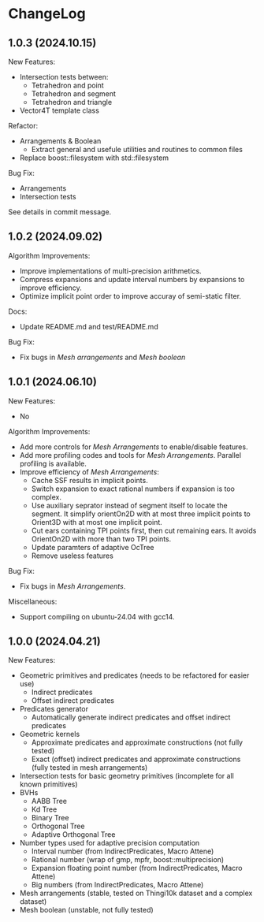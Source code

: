 # ChangeLog

## 1.0.3 (2024.10.15)

New Features:

- Intersection tests between:
  - Tetrahedron and point
  - Tetrahedron and segment
  - Tetrahedron and triangle
- Vector4T template class

Refactor:

- Arrangements & Boolean
  - Extract general and usefule utilities and routines to common files
- Replace boost::filesystem with std::filesystem

Bug Fix:

- Arrangements
- Intersection tests

See details in commit message.

## 1.0.2 (2024.09.02)

Algorithm Improvements:

- Improve implementations of multi-precision arithmetics.
- Compress expansions and update interval numbers by expansions to improve efficiency.
- Optimize implicit point order to improve accuray of semi-static filter.

Docs:

- Update README.md and test/README.md

Bug Fix:

- Fix bugs in *Mesh arrangements* and *Mesh boolean*

## 1.0.1 (2024.06.10)

New Features:

- No

Algorithm Improvements:

- Add more controls for *Mesh Arrangements* to enable/disable features.
- Add more profiling codes and tools for *Mesh Arrangements*. Parallel profiling is available.
- Improve efficiency of *Mesh Arrangements*:
  - Cache SSF results in implicit points.
  - Switch expansion to exact rational numbers if expansion is too complex.
  - Use auxiliary seprator instead of segment itself to locate the segment. It simplify orientOn2D with at most three implicit points to Orient3D with at most one implicit point.
  - Cut ears containing TPI points first, then cut remaining ears. It avoids OrientOn2D with more than two TPI points.
  - Update paramters of adaptive OcTree
  - Remove useless features

Bug Fix:

- Fix bugs in *Mesh Arrangements*.

Miscellaneous:

- Support compiling on ubuntu-24.04 with gcc14.

## 1.0.0 (2024.04.21)

New Features:

- Geometric primitives and predicates (needs to be refactored for easier use)
  - Indirect predicates
  - Offset indirect predicates
- Predicates generator
  - Automatically generate indirect predicates and offset indirect predicates
- Geometric kernels
  - Approximate predicates and approximate constructions (not fully tested)
  - Exact (offset) indirect predicates and approximate constructions (fully tested in mesh arrangements)
- Intersection tests for basic geometry primitives (incomplete for all known primitives)
- BVHs
  - AABB Tree
  - Kd Tree
  - Binary Tree
  - Orthogonal Tree
  - Adaptive Orthogonal Tree
- Number types used for adaptive precision computation
  - Interval number (from IndirectPredicates, Macro Attene)
  - Rational number (wrap of gmp, mpfr, boost::multiprecision)
  - Expansion floating point number (from IndirectPredicates, Macro Attene)
  - Big numbers (from IndirectPredicates, Macro Attene)
- Mesh arrangements (stable, tested on Thingi10k dataset and a complex dataset)
- Mesh boolean (unstable, not fully tested)
